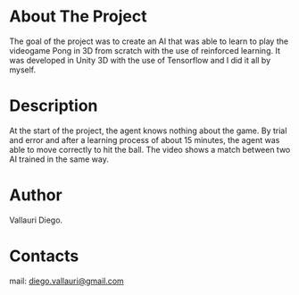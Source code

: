 # About The Project
The goal of the project was to create an AI that was able to learn to play the videogame Pong in 3D from scratch with the use of reinforced learning. It was developed in Unity 3D with the use of Tensorflow  and I did it all by myself.

# Description
At the start of the project, the agent knows nothing about the game. By trial and error and after a learning process of about 15 minutes, the agent was able to move correctly to hit the ball. The video shows a match between two AI trained in the same way.

# Author
Vallauri Diego.

# Contacts
mail: diego.vallauri@gmail.com 
